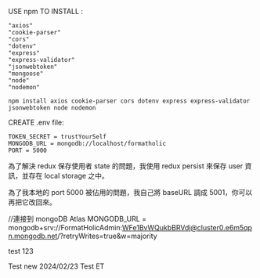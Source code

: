 USE npm TO INSTALL :

    "axios"
    "cookie-parser"
    "cors"
    "dotenv"
    "express"
    "express-validator"
    "jsonwebtoken"
    "mongoose"
    "node"
    "nodemon"

    npm install axios cookie-parser cors dotenv express express-validator jsonwebtoken node nodemon

CREATE .env file:

    TOKEN_SECRET = trustYourSelf
    MONGODB_URL = mongodb://localhost/formatholic
    PORT = 5000

<!-- 改變Navbar登入狀態 -->

為了解決 redux 保存使用者 state 的問題，我使用 redux persist 來保存 user 資訊，並存在 local storage 之中。

<!-- 改變useSlice的export default -->
<!-- 改變redux persist設定 -->
<!-- 新增client index.js的persistGate -->

<!-- 改變public client baseURL -->

為了我本地的 port 5000 被佔用的問題，我自己將 baseURL 調成 5001，你可以再把它改回來。

//連接到 mongoDB Atlas
MONGODB_URL = mongodb+srv://FormatHolicAdmin:WFe1BvWQukbBRVdj@cluster0.e6m5qpn.mongodb.net/?retryWrites=true&w=majority

test 123

Test new 2024/02/23
Test ET
